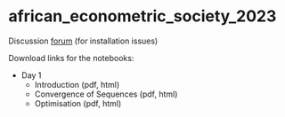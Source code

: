 # african_econometric_society_2023

Discussion [forum](https://matrix.to/#/!dCHdnkgPktjaxeNUZT:gitter.im) (for installation issues)

Download links for the notebooks:

- Day 1
    - Introduction             (pdf, html)
    - Convergence of Sequences (pdf, html)
    - Optimisation             (pdf, html)

